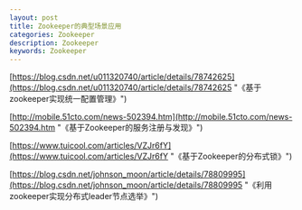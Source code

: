 ```yaml
---
layout: post
title: Zookeeper的典型场景应用
categories: Zookeeper
description: Zookeeper
keywords: Zookeeper
---
```


[https://blog.csdn.net/u011320740/article/details/78742625](https://blog.csdn.net/u011320740/article/details/78742625 "《基于zookeeper实现统一配置管理》")

[http://mobile.51cto.com/news-502394.htm](http://mobile.51cto.com/news-502394.htm "《基于Zookeeper的服务注册与发现》")


[https://www.tuicool.com/articles/VZJr6fY](https://www.tuicool.com/articles/VZJr6fY "《基于Zookeeper的分布式锁》")

[https://blog.csdn.net/johnson_moon/article/details/78809995](https://blog.csdn.net/johnson_moon/article/details/78809995 "《利用zookeeper实现分布式leader节点选举》")